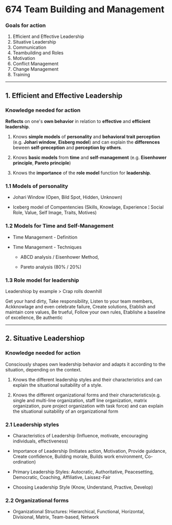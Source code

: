 # 674 Team Building and Management

### Goals for action

1. Efficient and Effective Leadership
2. Situative Leadership
3. Communication
4. Teambuilding and Roles
5. Motivation
6. Conflict Management
7. Change Management
8. Training

---

## 1. Efficient and Effective Leadership

### Knowledge needed for action

**Reflects** on one's **own behavior** in relation to **effective** and **efficient leadership**.

1. Knows **simple models** of **personality** and **behavioral trait perception** (e.g. **Johari window**, **Eisberg model**) and can explain the **differences** beween **self-preception** and **perception by others**.

2. Knows **basic models** from **time** and **self-management** (e.g. **Eisenhower principle**, **Pareto principle**)

3. Knows the **importance** of the **role model** function for **leadership**.

### 1.1 Models of personality

- Johari Window (Open, Bild Spot, Hidden, Unknown)

- Iceberg model of Compentencies (Skills, Knowlage, Experience ¦ Social Role, Value, Self Image, Traits, Motives)

### 1.2 Models for Time and Self-Management

- Time Management - Definition

- Time Management - Techniques 
  
  - ABCD analysis / Eisenhower Method, 
  
  - Pareto analysis (80% / 20%)

### 1.3 Role model for leadership

Leadershiop by example > Crap rolls downhill

Get your hand dirty, Take responsibility, Listen to your team members, Ackknowlage and even celebrate failure, Create solutions, Etablish and maintain core values, Be trueful, Follow your own rules, Etablishe a baseline of excellence, Be authentic

----

## 2. Situative Leadershiop

### Knowledge needed for action

Consciously shapes own leadership behavior and adapts it according to the situation, depending on the context.

1. Knows the different leadership styles and their characteristics and can explain the situational suitability of a style.

2. Knows the different organizational forms and their characteristics(e.g. single and multi-line organization, staff line organization, matrix organization, pure project organization with task force) and can explain the situational suitability of an organizational form

### 2.1 Leadership styles

- Characteristics of Leadership (Influence, motivate, encouraging individuals, effectiveness)

- Importance of Leadership (Initiates action, Motivation, Provide guidance, Create confidence, Building morale, Builds work environment, Co-ordination)

- Primary Leadership Styles: Autocratic, Authoritative, Peacesetting, Democratic, Coaching, Affiliative, Laissez-Fair

- Choosing Leadership Style (Know, Understand, Practive, Develop)

### 2.2 Organizational forms

- Organizational Structures: Hierarchical, Functional, Horizontal, Divisional, Matrix, Team-based, Network
